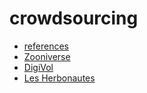 # crowdsourcing 
- [references](./biblio)
- [Zooniverse](./Zooniverse_NfN)
- [DigiVol](./DigiVol)
- [Les Herbonautes](./lesherbonautes)

